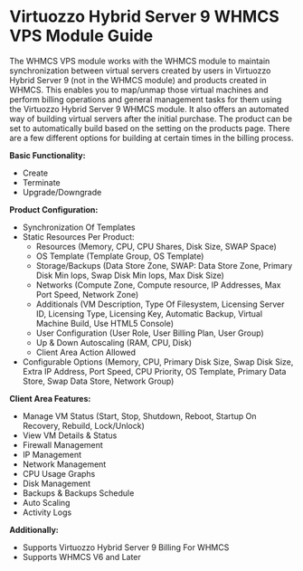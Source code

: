 # Virtuozzo Hybrid Server 9 WHMCS VPS Module Guide

The WHMCS VPS module works with the WHMCS module to maintain synchronization between virtual servers created by users in Virtuozzo Hybrid Server 9 (not in the WHMCS module) and products created in WHMCS. This enables you to map/unmap those virtual machines and perform billing operations and general management tasks for them using the Virtuozzo Hybrid Server 9 WHMCS module. It also offers an automated way of building virtual servers after the initial purchase. The product can be set to automatically build based on the setting on the products page. There are a few different options for building at certain times in the billing process.

**Basic Functionality:**
- Create
- Terminate
- Upgrade/Downgrade

**Product Configuration:**
- Synchronization Of Templates
- Static Resources Per Product:
  - Resources (Memory, CPU, CPU Shares, Disk Size, SWAP Space)
  - OS Template (Template Group, OS Template)
  - Storage/Backups (Data Store Zone, SWAP: Data Store Zone, Primary Disk Min Iops, Swap Disk Min Iops, Max Disk Size)
  - Networks (Compute Zone, Compute resource, IP Addresses, Max Port Speed, Network Zone)
  - Additionals (VM Description, Type Of Filesystem, Licensing Server ID, Licensing Type, Licensing Key, Automatic Backup, Virtual Machine Build, Use HTML5 Console)
  - User Configuration (User Role, User Billing Plan, User Group)
  - Up & Down Autoscaling (RAM, CPU, Disk)
  - Client Area Action Allowed
- Configurable Options (Memory, CPU, Primary Disk Size, Swap Disk Size, Extra IP Address, Port Speed, CPU Priority, OS Template, Primary Data Store, Swap Data Store, Network Group)

**Client Area Features:**
- Manage VM Status (Start, Stop, Shutdown, Reboot, Startup On Recovery, Rebuild, Lock/Unlock)
- View VM Details & Status
- Firewall Management
- IP Management
- Network Management
- CPU Usage Graphs
- Disk Management
- Backups & Backups Schedule
- Auto Scaling
- Activity Logs

**Additionally:**
- Supports Virtuozzo Hybrid Server 9 Billing For WHMCS
- Supports WHMCS V6 and Later
